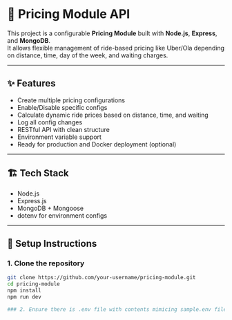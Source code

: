 # 🚗 Pricing Module API

This project is a configurable **Pricing Module** built with **Node.js**, **Express**, and **MongoDB**.  
It allows flexible management of ride-based pricing like Uber/Ola depending on distance, time, day of the week, and waiting charges.

---

## ✨ Features
- Create multiple pricing configurations
- Enable/Disable specific configs
- Calculate dynamic ride prices based on distance, time, and waiting
- Log all config changes
- RESTful API with clean structure
- Environment variable support
- Ready for production and Docker deployment (optional)

---

## 🏗 Tech Stack
- Node.js
- Express.js
- MongoDB + Mongoose
- dotenv for environment configs

---

## 🚀 Setup Instructions

### 1. Clone the repository
```bash
git clone https://github.com/your-username/pricing-module.git
cd pricing-module
npm install
npm run dev

### 2. Ensure there is .env file with contents mimicing sample.env file.
